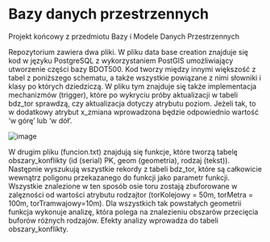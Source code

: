 # Bazy danych przestrzennych 
Projekt końcowy z przedmiotu Bazy i Modele Danych Przestrzennych


Repozytorium zawiera dwa pliki.
W pliku data base creation znajduje się kod w języku PostgreSQL z wykorzystaniem PostGIS umożliwiający utworzenie części bazy BDOT500. Kod tworzy między innymi większość z tabel z poniższego schematu, a także wszystkie powiązane z nimi słowniki i klasy po których dziedziczą. W pliku tym znajduje się także implementacja mechanizmów (trigger), które po wykryciu próby aktualizacji w tabeli bdz_tor sprawdzą, czy aktualizacja dotyczy atrybutu poziom. Jeżeli tak, to w dodatkowy atrybut x_zmiana wprowadzona będzie odpowiednio wartość ‘w górę’ lub ‘w dół’.

![image](https://github.com/MariaMank/Bazy-danych-przestrzennych/assets/92314221/9c7c148d-5e59-4ba2-80eb-cd31cbc39b3b)

W drugim pliku (funcion.txt) znajdują się funkcje, które tworzą tabelę obszary_konflikty (id (serial) PK, geom (geometria), rodzaj (tekst)). Następnie wyszukują wszystkie rekordy z tabeli bdz_tor, które są całkowicie wewnątrz poligonu przekazanego do funkcji jako parametr funkcji. Wszystkie znalezione w ten sposób osie toru zostają zbuforowane w zalęzności od wartości atrybutu rodzajtor (torKolejowy = 50m, torMetra = 100m, torTramwajowy=10m).
Dla wszystkich tak powstałych geometrii  funkcja wykonuje analizę, która polega na znalezieniu obszarów przecięcia buforów różnych rodzajów. Efekty analizy wprowadza do tabeli obszary_konflikty.


